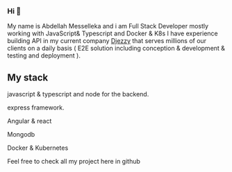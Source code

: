### Hi  👋

My name is Abdellah Messelleka and  i am Full Stack Developer mostly working with JavaScript& Typescript and Docker & K8s I have experience building API in my current company [Djezzy](http://www.djezzy.dz/) that serves millions of our clients on a daily basis ( E2E solution including conception & development & testing and deployment ).

##  My stack 

javascript & typescript and node for the backend. 

express framework.

Angular & react

Mongodb

Docker & Kubernetes

Feel free to check all my project here in github
